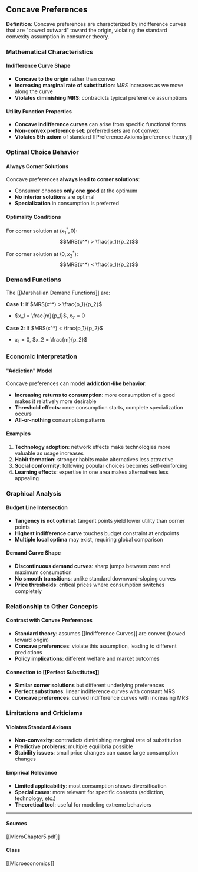## Concave Preferences

**Definition**: Concave preferences are characterized by indifference curves that are "bowed outward" toward the origin, violating the standard convexity assumption in consumer theory.

### Mathematical Characteristics

#### Indifference Curve Shape
- **Concave to the origin** rather than convex
- **Increasing marginal rate of substitution**: $MRS$ increases as we move along the curve
- **Violates diminishing MRS**: contradicts typical preference assumptions

#### Utility Function Properties
- **Concave indifference curves** can arise from specific functional forms
- **Non-convex preference set**: preferred sets are not convex
- **Violates 5th axiom** of standard [[Preference Axioms|preference theory]]

### Optimal Choice Behavior

#### Always Corner Solutions
Concave preferences **always lead to corner solutions**:
- Consumer chooses **only one good** at the optimum
- **No interior solutions** are optimal
- **Specialization** in consumption is preferred

#### Optimality Conditions
For corner solution at $(x_1^*, 0)$:
$$MRS(x^*) > \frac{p_1}{p_2}$$

For corner solution at $(0, x_2^*)$:  
$$MRS(x^*) < \frac{p_1}{p_2}$$

### Demand Functions

The [[Marshallian Demand Functions]] are:

**Case 1**: If $MRS(x^*) > \frac{p_1}{p_2}$
- $x_1 = \frac{m}{p_1}$, $x_2 = 0$

**Case 2**: If $MRS(x^*) < \frac{p_1}{p_2}$  
- $x_1 = 0$, $x_2 = \frac{m}{p_2}$

### Economic Interpretation

#### "Addiction" Model
Concave preferences can model **addiction-like behavior**:
- **Increasing returns to consumption**: more consumption of a good makes it relatively more desirable
- **Threshold effects**: once consumption starts, complete specialization occurs
- **All-or-nothing** consumption patterns

#### Examples
1. **Technology adoption**: network effects make technologies more valuable as usage increases
2. **Habit formation**: stronger habits make alternatives less attractive  
3. **Social conformity**: following popular choices becomes self-reinforcing
4. **Learning effects**: expertise in one area makes alternatives less appealing

### Graphical Analysis

#### Budget Line Intersection
- **Tangency is not optimal**: tangent points yield lower utility than corner points
- **Highest indifference curve** touches budget constraint at endpoints
- **Multiple local optima** may exist, requiring global comparison

#### Demand Curve Shape
- **Discontinuous demand curves**: sharp jumps between zero and maximum consumption
- **No smooth transitions**: unlike standard downward-sloping curves
- **Price thresholds**: critical prices where consumption switches completely

### Relationship to Other Concepts

#### Contrast with Convex Preferences
- **Standard theory**: assumes [[Indifference Curves]] are convex (bowed toward origin)
- **Concave preferences**: violate this assumption, leading to different predictions
- **Policy implications**: different welfare and market outcomes

#### Connection to [[Perfect Substitutes]]
- **Similar corner solutions** but different underlying preferences
- **Perfect substitutes**: linear indifference curves with constant MRS
- **Concave preferences**: curved indifference curves with increasing MRS

### Limitations and Criticisms

#### Violates Standard Axioms
- **Non-convexity**: contradicts diminishing marginal rate of substitution
- **Predictive problems**: multiple equilibria possible
- **Stability issues**: small price changes can cause large consumption changes

#### Empirical Relevance  
- **Limited applicability**: most consumption shows diversification
- **Special cases**: more relevant for specific contexts (addiction, technology, etc.)
- **Theoretical tool**: useful for modeling extreme behaviors

---
#### Sources
[[MicroChapter5.pdf]]
#### Class
[[Microeconomics]]